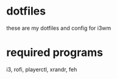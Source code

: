# dotfiles
these are my dotfiles and config for i3wm
# required programs
i3, rofi, playerctl, xrandr, feh

